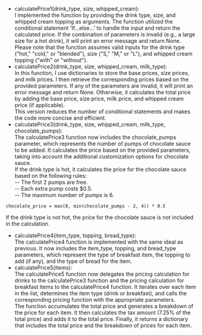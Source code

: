 - calculatePrice1(drink_type, size, whipped_cream):  
I implemented the function by providing the drink type, size, and whipped cream topping as arguments. The function utilized the conditional statement 'If...else...'
to handle the input and return the calculated price. If the combination of parameters is invalid (e.g., a large size for a hot drink), it will print an error message and return None.  
Please note that the function assumes valid inputs for the drink type ("hot," "cold," or "blended"), size ("S," "M," or "L"), and whipped cream topping ("with" or "without").
- calculatePrice2(drink_type, size, whipped_cream, milk_type):  
In this function, I use dictionaries to store the base prices, size prices, and milk prices. I then retrieve the 
corresponding prices based on the provided parameters. If any of the parameters are invalid, it will print an error 
message and return None. Otherwise, it calculates the total price by adding the base price, size price, milk price, and 
whipped cream price (if applicable).  
This version reduces the number of conditional statements and makes the code more concise and efficient.
- calculatePrice3(drink_type, size, whipped_cream, milk_type, chocolate_pumps):  
The calculatePrice3 function now includes the chocolate_pumps parameter, which represents the number of pumps of 
chocolate sauce to be added. It calculates the price based on the provided parameters, taking into account the additional 
customization options for chocolate sauce.  
If the drink type is hot, it calculates the price for the chocolate sauce based on the following rules:  
-- The first 2 pumps are free.  
-- Each extra pump costs $0.5.  
-- The maximum number of pumps is 6.  
```
chocolate_price = max(0, min(chocolate_pumps - 2, 4)) * 0.5
```
If the drink type is not hot, the price for the chocolate sauce is not included in the calculation.
- calculatePrice4(item_type, topping, bread_type):  
The calculatePrice4 function is implemented with the same ideal as previous. It now includes the item_type, topping, and 
bread_type parameters, which represent the type of breakfast item, the topping to add (if any), and the type of bread for the item.
- calculatePrice5(items):  
The calculatePrice5 function now delegates the pricing calculation for drinks to the calculatePrice3 function and the 
pricing calculation for breakfast items to the calculatePrice4 function. It iterates over each item in the list, determines 
the item type (drink or breakfast), and calls the corresponding pricing function with the appropriate parameters.  
The function accumulates the total price and generates a breakdown of the price for each item. It then calculates the 
tax amount (7.25% of the total price) and adds it to the total price. Finally, it returns a dictionary that includes the
total price and the breakdown of prices for each item.